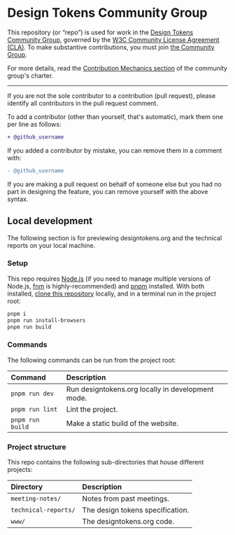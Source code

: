 # Design Tokens Community Group

This repository (or “repo”) is used for work in the [Design Tokens Community Group](https://www.w3.org/community/design-tokens/), governed by the [W3C Community License Agreement (CLA)](https://www.w3.org/community/about/agreements/cla/). To make substantive contributions, you must join [the Community Group](https://www.w3.org/community/design-tokens/).

For more details, read the [Contribution Mechanics section](https://github.com/design-tokens/community-group/blob/main/CHARTER.md#contrib) of the community group's charter.

---

If you are not the sole contributor to a contribution (pull request), please identify all
contributors in the pull request comment.

To add a contributor (other than yourself, that's automatic), mark them one per line as follows:

```diff
+ @github_username
```

If you added a contributor by mistake, you can remove them in a comment with:

```diff
- @github_username
```

If you are making a pull request on behalf of someone else but you had no part in designing the
feature, you can remove yourself with the above syntax.

## Local development

The following section is for previewing designtokens.org and the technical reports on your local machine.

### Setup

This repo requires [Node.js](https://nodejs.org/en) (if you need to manage multiple versions of Node.js, [fnm](https://github.com/Schniz/fnm) is highly-recommended) and [pnpm](https://pnpm.io/) installed. With both installed, [clone this repository](https://docs.github.com/en/repositories/creating-and-managing-repositories/cloning-a-repository) locally, and in a terminal run in the project root:

```sh
pnpm i
pnpm run install-browsers
pnpm run build
```

### Commands

The following commands can be run from the project root:

| Command          | Description                                       |
| :--------------- | :------------------------------------------------ |
| `pnpm run dev`   | Run designtokens.org locally in development mode. |
| `pnpm run lint`  | Lint the project.                                 |
| `pnpm run build` | Make a static build of the website.               |

### Project structure

This repo contains the following sub-directories that house different projects:

| Directory            | Description                      |
| :------------------- | :------------------------------- |
| `meeting-notes/`     | Notes from past meetings.        |
| `technical-reports/` | The design tokens specification. |
| `www/`               | The designtokens.org code.       |
